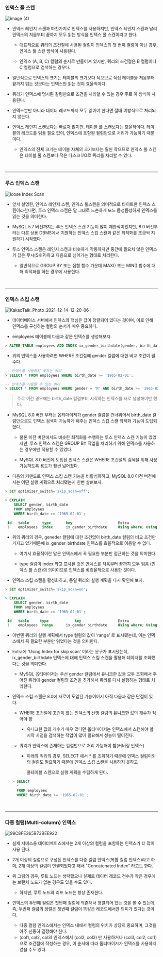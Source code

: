 ### 인덱스 풀 스캔

![image (4)](https://user-images.githubusercontent.com/50399804/145819239-892995ad-320d-4b44-9ae1-076045a61e2c.png)



- 인덱스 레인지 스캔과 마찬가지로 인덱스를 사용하지만, 인덱스 레인지 스캔과 달리 인덱스의 처음부터 끝까지 모두 읽는 방식을 인덱스 풀 스캔이라고 한다.

  - 대표적으로 쿼리의 조건절에 사용된 컬럼이 인덱스의 첫 번째 컬럼이 아닌 경우, 인덱스 풀 스캔 방식이 사용된다.

    

  - 인덱스 (A, B, C) 컬럼의 순서로 만들어져 있지만, 쿼리의 조건절은 B 컬럼이나 C 컬럼으로 검색하는 경우다.

    

- 일반적으로 인덱스의 크기는 테이블의 크기보다 작으므로 직접 테이블을 처음부터 끝까지 읽는 것보다는 인덱스만 읽는 것이 효율적이다.

  

- 쿼리가 인덱스에 명시된 칼럼만으로 조건을 처리할 수 있는 경우 주로 이 방식이 사용된다.

  

- 인덱스뿐만 아니라 데이터 레코드까지 모두 읽어야 한다면 절대 이방식으로 처리되지 않는다.

  

- 인덱스 레인지 스캔보다는 빠르지 않지만, 테이블 풀 스캔보다는 효율적이다. 테이블의 레코드를 읽을 필요 없이, 인덱스에 포함된 컬럼만으로 처리가 가능하기 때문이다.

  - 인덱스의 전체 크기는 테이블 자체의 크기보다는 훨씬 작으므로 인덱스 풀 스캔은 테이블 풀 스캔보다 적은 디스크 I/O로 쿼리를 처리할 수 있다.



<br>

***

### 루스 인덱스 스캔

![loose Index Scan](https://user-images.githubusercontent.com/50399804/145923136-3df15e23-5813-4959-96f4-02c3cf8b0339.png)

- 앞서 설명한, 인덱스 레인지 스캔, 인덱스 풀스캔을 의미적으로 타이트한 인덱스 스캔이라한다면, 루스 인덱스 스캔은 말 그대로 느슨하게 또느 듬성듬성하게 인덱스를 읽는 것을 의미한다.

  

- MySQL 5.7 버전까지는 루스 인덱스 스캔 기능이 많이 제한적이었지만, 8.0 버전부터는 다른 상용 DBMS에서 지원하는 인덱스 스킵 스캔과 같은 최적화를 조금씩 지원하기 시작했다.

  

- 루스 인덱스 스캔은 레인지 스캔과 비슷하게 작동하지만 중간에 필요치 않은 인덱스 키 값은 무시(SKIP)하고 다음으로 넘어가는 형태로 처리한다.

  - 일반적으로 GROUP BY 또는 집합 함수 가운데 MAX() 또는 MIN() 함수에 대해 최적화를 하는 경우에 사용한다.



<br>

***

### 인덱스 스킵 스캔

![KakaoTalk_Photo_2021-12-14-12-20-06](https://user-images.githubusercontent.com/50399804/145927113-7982907a-2c0d-425a-b3a2-ed83fe200b26.jpeg)

- 데이터베이스 서버에서 인덱스의 핵심은 값이 정렬되어 있다는 것이며, 이로 인해 인덱스를 구성하는 컬럼의 순서가 매우 중요하다.

  

- employees 테이블에 다음과 같은 인덱스를 생성해보자.

```sql
> ALTER TABLE employees ADD INDEX ix_gender_birthdate(gender, birth_date);
```



- 위의 인덱스를 사용하려면 WHERE 조건절에 gender 컬럼에 대한 비교 조건이 필수다.

```sql
-- 인덱스를 사용하지 못하는 쿼리
> SELECT * FROM employees WHERE birth_date >= '1965-02-01';

-- 인덱스를 사용할 수 있는 쿼리
> SELECT * FROM employees WHERE gender = 'M' AND birth_date >= '1965-02-01';
```

> 주로 이런 경우에는 birth_date 컬럼부터 시작하는 인덱스를 새로 생성해야만 했다.



- MySQL 8.0 버전 부터는 옵티마이저가 gender 컬럼을 건너뛰어서 birth_date 컬럼만으로도 인덱스 검색이 가능하게 해주는 인덱스 스킵 스캔 최적화 기능이 도입되었다.

  - 물론 이전 버전에서도 비슷한 최적화를 수행하는 루스 인덱스 스캔 기능이 있었지만, 루스 인덱스 스캔은 GROUP BY 작업을 처리하기 위해 인덱스를 사용하는 경우에만 적용할 수 있었다.

    

  - MySQL 8.0 버전에 도입된 인덱스 스캔은 WHERE 조건절의 검색을 위해 사용 가능하도록 용도가 훨씬 넓어졌다.



- 다음의 커맨드로 인덱스 스킵 스캔 기능을 비활성화하고, MySQL 8.0 이전 버전에서는 어떤 실행 계획으로 처리됐는지 한번 살펴보자.

```sql
> SET optimizer_switch='skip_scan=off';

> EXPLAIN
	SELECT gender, birth_date
	FROM employees
	WHERE birth_date >= '1965-02-01';
	
 id   table  	 type  		key  			        Extra
 1    employees  index		ix_gender_birthdate		Using where; Using Index
```



- 위의 쿼리의 경우, geneder 컬럼에 대한 조건없이 birth_date 컬럼의 비교 조건만 가지고 있기때문에 ix_gender_birthdate 인덱스를 효율적으로 이용할 수 없다.

  - 여기서 효율적이란 말은 인덱스에서 꼭 필요한 부분만 접근하는 것을 의미한다.

    

  - type 컬럼이 index 라고 표시된 것은 인덱스를 처음부터 끝까지 모두 읽음 (인덱스 풀 스캔)의 의미이므로 인덱스를 비효율적으로 사용한 것이다.



- 인덱스 스킵 스캔을 활성화하고, 동일 쿼리의 실행 계획을 다시 확인해 보자.

```sql
> SET optimizer_switch='skip_scan=on';

> EXPLAIN
	SELECT gender, birth_date
	FROM employees
	WHERE birth_date >= '1965-02-01';
	
 id   table  	type  	        key  				Extra
 1    employees  range		ix_gender_birthdate		Using where; Using Index for skip scan
```



- 이번엔 쿼리의 실행 계획에서 type 컬럼의 값이 'range' 로 표시됐는데, 이는 인덱스에서 꼭 필요한 부분만 읽었다는 것을 의미한다.

  

- Extra에 'Using Index for skip scan' 이라는 문구가 표시됐는데, ix_gender_birthdate 인덱스에 대해 인덱스 스킵 스캔을 활용해 데이터를 조회했다는 것을 의미한다.

  - MySQL 옵티마이저는 우선 gender 컬럼에서 유니크한 값을 모두 조회해서 주어진 쿼리에 gender 컬럼의 조건을 추가해서 쿼리를 다시 실행하는 형태로 처리한다.

    

- 인덱스 스킵 스캔은 8.0에 새로이 도입된 기능이어서 아직 다음과 같은 단점이 있다.

  - WHERE 조건절에 조건이 없는 인덱스의 선행 컬럼의 유니크한 값의 개수가 적어야 함

    - 유니크한 값의 개수가 매우 많다면 옵티마이저는 인덱스에서 스캔해야 할 시작 지점을 검색하는 작업이 많이 필요해져 성능이 떨어진다.

    

  - 쿼리가 인덱스에 존재하는 컬럼만으로 처리 가능해야 함(커버링 인덱스)

    - 아래의 쿼리의 경우, SELECT 에서 * 를 조회하기 때문에 인덱스 컬럼이외의 컬럼도 필요하기 때문에 인덱스 스킵 스캔을 사용하지 못하고

      풀테이블 스캔으로 실행 계획을 수립하게 된다.

  ```sql
  > SELECT
  	*
  	FROM employees
  	WHERE birth_date >= '1965-02-01';
  ```

  

<br>

***

### 다중 컬럼(Multi-column) 인덱스

![99C8FE365B73BEE922](https://user-images.githubusercontent.com/50399804/145928510-fa6882d9-a401-4729-96e1-4301d0e00629.png)

- 실제 서비스용 데이터베이스에서는 2개 이상의 컬럼을 포함하는 인덱스가 더 많이 사용 된다.

  

- 2개 이상의 컬럼으로 구성된 인덱스를 다중 컬럼 인덱스(복합 컬럼 인덱스)라고 하며, 2개 이상의 컬럼이 연결되었다고 해서 "Concatenated Index" 라고도 한다.

  

- 위 그림의 경우, 루트 노드는 생략했으나 실제로 데이터 레코드 건수가 작은 경우에는 브랜치 노드가 없는 경우도 있을 수도 있다.

  - 하지만, 루트 노드와 리프 노드는 항상 존재한다.

    

- 인덱스의 두번째 컬럼은 첫번째 컬럼에 의존해서 정렬되어 있는 것을 볼 수 있는데, 즉, 두번째 컬럼의 정렬은 첫번째 컬럼이 똑같은 레코드에서만 의미가 있다는 것이다.

  - 다중 컬럼 인덱스에서는 인덱스 내에서 컬럼의 위치가 상당히 중요하며, 그것을 아주 신중히 결정해야 한다.
  - (col1, col2, col3) 인덱스에서 (col2, col3) 만 사용하거나 (col3, col2, col1) 으로 조건절에 작성하는 경우, 이 순서에 따라 옵티마이저가 인덱스를 사용하지 않을 수도 있다.
